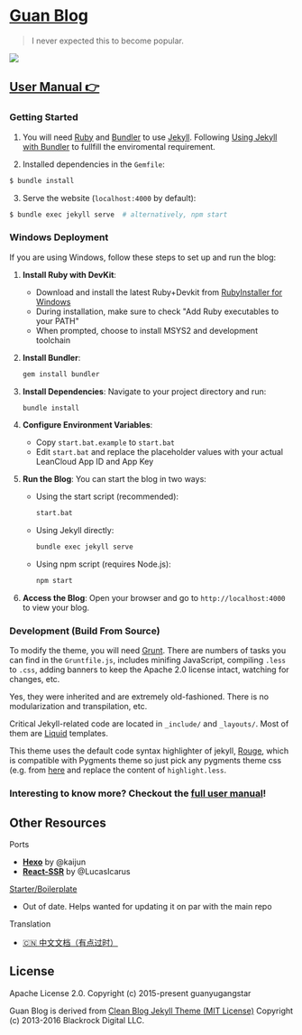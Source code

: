 [Guan Blog](http://guanyugangstar.github.io)
================================

> I never expected this to become popular.

![](http://huangxuan.me/img/blog-desktop.jpg)


[User Manual 👉](_doc/Manual.md)
--------------------------------------------------

### Getting Started

1. You will need [Ruby](https://www.ruby-lang.org/en/) and [Bundler](https://bundler.io/) to use [Jekyll](https://jekyllrb.com/). Following [Using Jekyll with Bundler](https://jekyllrb.com/tutorials/using-jekyll-with-bundler/) to fullfill the enviromental requirement.

2. Installed dependencies in the `Gemfile`:

```sh
$ bundle install 
```

3. Serve the website (`localhost:4000` by default):

```sh
$ bundle exec jekyll serve  # alternatively, npm start
```

### Windows Deployment

If you are using Windows, follow these steps to set up and run the blog:

1. **Install Ruby with DevKit**:
   - Download and install the latest Ruby+Devkit from [RubyInstaller for Windows](https://rubyinstaller.org/)
   - During installation, make sure to check "Add Ruby executables to your PATH"
   - When prompted, choose to install MSYS2 and development toolchain

2. **Install Bundler**:
   ```sh
   gem install bundler
   ```

3. **Install Dependencies**:
   Navigate to your project directory and run:
   ```sh
   bundle install
   ```

4. **Configure Environment Variables**:
   - Copy `start.bat.example` to `start.bat`
   - Edit `start.bat` and replace the placeholder values with your actual LeanCloud App ID and App Key

5. **Run the Blog**:
   You can start the blog in two ways:
   - Using the start script (recommended):
     ```sh
     start.bat
     ```
   - Using Jekyll directly:
     ```sh
     bundle exec jekyll serve
     ```
   - Using npm script (requires Node.js):
     ```sh
     npm start
     ```

6. **Access the Blog**:
   Open your browser and go to `http://localhost:4000` to view your blog.

### Development (Build From Source)

To modify the theme, you will need [Grunt](https://gruntjs.com/). There are numbers of tasks you can find in the `Gruntfile.js`, includes minifing JavaScript, compiling `.less` to `.css`, adding banners to keep the Apache 2.0 license intact, watching for changes, etc. 

Yes, they were inherited and are extremely old-fashioned. There is no modularization and transpilation, etc.

Critical Jekyll-related code are located in `_include/` and `_layouts/`. Most of them are [Liquid](https://github.com/Shopify/liquid/wiki) templates.

This theme uses the default code syntax highlighter of jekyll, [Rouge](http://rouge.jneen.net/), which is compatible with Pygments theme so just pick any pygments theme css (e.g. from [here](http://jwarby.github.io/jekyll-pygments-themes/languages/javascript.html) and replace the content of `highlight.less`.


### Interesting to know more? Checkout the [full user manual](_doc/Manual.md)!


Other Resources
---------------

Ports
- [**Hexo**](https://github.com/Kaijun/hexo-theme-huxblog) by @kaijun
- [**React-SSR**](https://github.com/LucasIcarus/huxpro.github.io/tree/ssr) by @LucasIcarus

[Starter/Boilerplate](https://github.com/guanyugangstar/guanblog-boilerplate)
- Out of date. Helps wanted for updating it on par with the main repo

Translation
- [🇨🇳  中文文档（有点过时）](https://github.com/guanyugangstar/guanyugangstar.github.io/blob/master/_doc/README.zh.md)


License
-------

Apache License 2.0.
Copyright (c) 2015-present guanyugangstar

Guan Blog is derived from [Clean Blog Jekyll Theme (MIT License)](https://github.com/BlackrockDigital/startbootstrap-clean-blog-jekyll/)
Copyright (c) 2013-2016 Blackrock Digital LLC.
